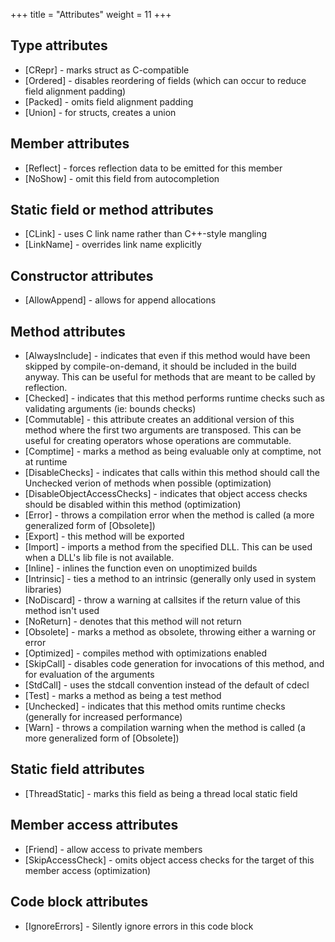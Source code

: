 +++
title = "Attributes"
weight = 11
+++

## Type attributes
- [CRepr] - marks struct as C-compatible
- [Ordered] - disables reordering of fields (which can occur to reduce field alignment padding)
- [Packed] - omits field alignment padding
- [Union] - for structs, creates a union

## Member attributes
- [Reflect] - forces reflection data to be emitted for this member
- [NoShow] - omit this field from autocompletion

## Static field or method attributes
- [CLink] - uses C link name rather than C++-style mangling
- [LinkName] - overrides link name explicitly

## Constructor attributes
- [AllowAppend] - allows for append allocations

## Method attributes
- [AlwaysInclude] - indicates that even if this method would have been skipped by compile-on-demand, it should be included in the build anyway. This can be useful for methods that are meant to be called by reflection.
- [Checked] - indicates that this method performs runtime checks such as validating arguments (ie: bounds checks)
- [Commutable] - this attribute creates an additional version of this method where the first two arguments are transposed. This can be useful for creating operators whose operations are commutable.
- [Comptime] - marks a method as being evaluable only at comptime, not at runtime
- [DisableChecks] - indicates that calls within this method should call the Unchecked verion of methods when possible (optimization)
- [DisableObjectAccessChecks] - indicates that object access checks should be disabled within this method (optimization)
- [Error] - throws a compilation error when the method is called (a more generalized form of [Obsolete])
- [Export] - this method will be exported
- [Import] - imports a method from the specified DLL. This can be used when a DLL's lib file is not available.
- [Inline] - inlines the function even on unoptimized builds
- [Intrinsic] - ties a method to an intrinsic (generally only used in system libraries)
- [NoDiscard] - throw a warning at callsites if the return value of this method isn't used
- [NoReturn] - denotes that this method will not return
- [Obsolete] - marks a method as obsolete, throwing either a warning or error
- [Optimized] - compiles method with optimizations enabled
- [SkipCall] - disables code generation for invocations of this method, and for evaluation of the arguments
- [StdCall] - uses the stdcall convention instead of the default of cdecl
- [Test] - marks a method as being a test method
- [Unchecked] - indicates that this method omits runtime checks (generally for increased performance)
- [Warn] - throws a compilation warning when the method is called (a more generalized form of [Obsolete])

## Static field attributes
- [ThreadStatic] - marks this field as being a thread local static field

## Member access attributes
- [Friend] - allow access to private members
- [SkipAccessCheck] - omits object access checks for the target of this member access (optimization)

## Code block attributes
- [IgnoreErrors] - Silently ignore errors in this code block
